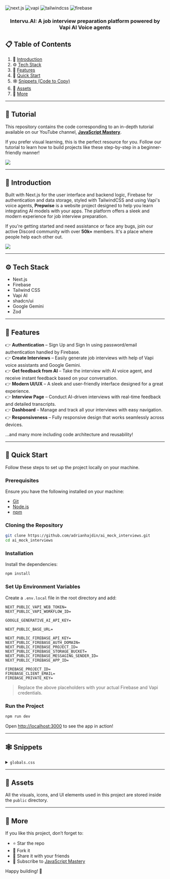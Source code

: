 

  <div>
    <img src="https://img.shields.io/badge/-Next.JS-black?style=for-the-badge&logoColor=white&logo=nextdotjs&color=black" alt="next.js" />
    <img src="https://img.shields.io/badge/-Vapi-white?style=for-the-badge&color=5dfeca" alt="vapi" />
    <img src="https://img.shields.io/badge/-Tailwind_CSS-black?style=for-the-badge&logoColor=white&logo=tailwindcss&color=06B6D4" alt="tailwindcss" />
    <img src="https://img.shields.io/badge/-Firebase-black?style=for-the-badge&logoColor=white&logo=firebase&color=DD2C00" alt="firebase" />
  </div>

  <h3 align="center">Intervu.AI: A job interview preparation platform powered by Vapi AI Voice agents</h3>



## 📋 <a name="table">Table of Contents</a>

1. 🤖 [Introduction](#introduction)  
2. ⚙️ [Tech Stack](#tech-stack)  
3. 🔋 [Features](#features)  
4. 🤸 [Quick Start](#quick-start)  
5. 🕸️ [Snippets (Code to Copy)](#snippets)  
6. 🔗 [Assets](#links)  
7. 🚀 [More](#more)  

---

## 🚨 Tutorial

This repository contains the code corresponding to an in-depth tutorial available on our YouTube channel, <a href="https://www.youtube.com/@javascriptmastery/videos" target="_blank"><b>JavaScript Mastery</b></a>.

If you prefer visual learning, this is the perfect resource for you. Follow our tutorial to learn how to build projects like these step-by-step in a beginner-friendly manner!

<a href="https://www.youtube.com/watch?v=8GK8R77Bd7g" target="_blank">
  <img src="https://github.com/sujatagunale/EasyRead/assets/151519281/1736fca5-a031-4854-8c09-bc110e3bc16d" />
</a>

---

## <a name="introduction">🤖 Introduction</a>

Built with Next.js for the user interface and backend logic, Firebase for authentication and data storage, styled with TailwindCSS and using Vapi's voice agents, **Prepwise** is a website project designed to help you learn integrating AI models with your apps. The platform offers a sleek and modern experience for job interview preparation.

If you're getting started and need assistance or face any bugs, join our active Discord community with over **50k+** members. It's a place where people help each other out.

<a href="https://discord.com/invite/n6EdbFJ" target="_blank">
  <img src="https://github.com/sujatagunale/EasyRead/assets/151519281/618f4872-1e10-42da-8213-1d69e486d02e" />
</a>

---

## <a name="tech-stack">⚙️ Tech Stack</a>

- Next.js  
- Firebase  
- Tailwind CSS  
- Vapi AI  
- shadcn/ui  
- Google Gemini  
- Zod  

---

## <a name="features">🔋 Features</a>

👉 **Authentication** – Sign Up and Sign In using password/email authentication handled by Firebase.  
👉 **Create Interviews** – Easily generate job interviews with help of Vapi voice assistants and Google Gemini.  
👉 **Get feedback from AI** – Take the interview with AI voice agent, and receive instant feedback based on your conversation.  
👉 **Modern UI/UX** – A sleek and user-friendly interface designed for a great experience.  
👉 **Interview Page** – Conduct AI-driven interviews with real-time feedback and detailed transcripts.  
👉 **Dashboard** – Manage and track all your interviews with easy navigation.  
👉 **Responsiveness** – Fully responsive design that works seamlessly across devices.  

...and many more including code architecture and reusability!

---

## <a name="quick-start">🤸 Quick Start</a>

Follow these steps to set up the project locally on your machine.

### **Prerequisites**

Ensure you have the following installed on your machine:

- [Git](https://git-scm.com/)  
- [Node.js](https://nodejs.org/en)  
- [npm](https://www.npmjs.com/)  

### **Cloning the Repository**

```bash
git clone https://github.com/adrianhajdin/ai_mock_interviews.git
cd ai_mock_interviews
```

### **Installation**

Install the dependencies:

```bash
npm install
```

### **Set Up Environment Variables**

Create a `.env.local` file in the root directory and add:

```env
NEXT_PUBLIC_VAPI_WEB_TOKEN=
NEXT_PUBLIC_VAPI_WORKFLOW_ID=

GOOGLE_GENERATIVE_AI_API_KEY=

NEXT_PUBLIC_BASE_URL=

NEXT_PUBLIC_FIREBASE_API_KEY=
NEXT_PUBLIC_FIREBASE_AUTH_DOMAIN=
NEXT_PUBLIC_FIREBASE_PROJECT_ID=
NEXT_PUBLIC_FIREBASE_STORAGE_BUCKET=
NEXT_PUBLIC_FIREBASE_MESSAGING_SENDER_ID=
NEXT_PUBLIC_FIREBASE_APP_ID=

FIREBASE_PROJECT_ID=
FIREBASE_CLIENT_EMAIL=
FIREBASE_PRIVATE_KEY=
```

> Replace the above placeholders with your actual Firebase and Vapi credentials.

### **Run the Project**

```bash
npm run dev
```

Open [http://localhost:3000](http://localhost:3000) to see the app in action!

---

## <a name="snippets">🕸️ Snippets</a>

<details>
<summary><code>globals.css</code></summary>

```css
@import "tailwindcss";

@plugin "tailwindcss-animate";

@custom-variant dark (&:is(.dark *));

@theme {
  --color-success-100: #49de50;
  --color-success-200: #42c748;
  --color-destructive-100: #f75353;
  --color-destructive-200: #c44141;
  ...
}
```
</details>

---

## <a name="links">🔗 Assets</a>

All the visuals, icons, and UI elements used in this project are stored inside the `public` directory.

---

## <a name="more">🚀 More</a>

If you like this project, don’t forget to:

- ⭐ Star the repo  
- 🍴 Fork it  
- 📢 Share it with your friends  
- 🎥 Subscribe to [JavaScript Mastery](https://www.youtube.com/@javascriptmastery/videos)  

Happy building! 🚀
